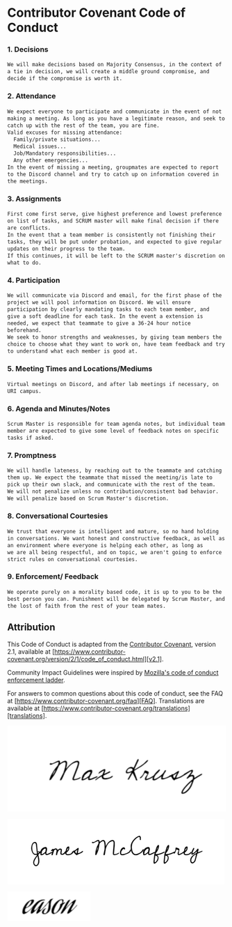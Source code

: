# Contributor Covenant Code of Conduct

### 1. Decisions
    We will make decisions based on Majority Consensus, in the context of a tie in decision, we will create a middle ground compromise, and decide if the compromise is worth it.
    
### 2. Attendance
    We expect everyone to participate and communicate in the event of not making a meeting. As long as you have a legitimate reason, and seek to catch up with the rest of the team, you are fine.
    Valid excuses for missing attendance:
      Family/private situations...
      Medical issues...
      Job/Mandatory responsibilities...
      Any other emergencies...
    In the event of missing a meeting, groupmates are expected to report to the Discord channel and try to catch up on information covered in the meetings.
    
### 3. Assignments
    First come first serve, give highest preference and lowest preference on list of tasks, and SCRUM master will make final decision if there are conflicts.
    In the event that a team member is consistently not finishing their tasks, they will be put under probation, and expected to give regular updates on their progress to the team.
    If this continues, it will be left to the SCRUM master's discretion on what to do.

### 4. Participation
    We will communicate via Discord and email, for the first phase of the project we will pool information on Discord. We will ensure participation by clearly mandating tasks to each team member, and 
    give a soft deadline for each task. In the event a extension is needed, we expect that teammate to give a 36-24 hour notice beforehand. 
    We seek to honor strengths and weaknesses, by giving team members the choice to choose what they want to work on, have team feedback and try to understand what each member is good at.

### 5. Meeting Times and Locations/Mediums
    Virtual meetings on Discord, and after lab meetings if necessary, on URI campus.
    
### 6. Agenda and Minutes/Notes
    Scrum Master is responsible for team agenda notes, but individual team member are expected to give some level of feedback notes on specific tasks if asked.

### 7. Promptness
    We will handle lateness, by reaching out to the teammate and catching them up. We expect the teammate that missed the meeting/is late to pick up their own slack, and communicate with the rest of the team.
    We will not penalize unless no contribution/consistent bad behavior. We will penalize based on Scrum Master's discretion.

### 8. Conversational Courtesies
    We trust that everyone is intelligent and mature, so no hand holding in conversations. We want honest and constructive feedback, as well as an environment where everyone is helping each other, as long as
    we are all being respectful, and on topic, we aren't going to enforce strict rules on conversational courtesies.

### 9. Enforcement/ Feedback
    We operate purely on a morality based code, it is up to you to be the best person you can. Punishment will be delegated by Scrum Master, and the lost of faith from the rest of your team mates.
    
## Attribution

This Code of Conduct is adapted from the [Contributor Covenant][homepage],
version 2.1, available at
[https://www.contributor-covenant.org/version/2/1/code_of_conduct.html][v2.1].

Community Impact Guidelines were inspired by
[Mozilla's code of conduct enforcement ladder][Mozilla CoC].

For answers to common questions about this code of conduct, see the FAQ at
[https://www.contributor-covenant.org/faq][FAQ]. Translations are available at
[https://www.contributor-covenant.org/translations][translations].

[homepage]: https://www.contributor-covenant.org
[v2.1]: https://www.contributor-covenant.org/version/2/1/code_of_conduct.html
[Mozilla CoC]: https://github.com/mozilla/diversity
[FAQ]: https://www.contributor-covenant.org/faq
[translations]: https://www.contributor-covenant.org/translations


![Signatures](src/MaxSignature.PNG)

![Signatures](src/McCaffrey_Signature.png)

![Signatures](src/signature.PNG)
